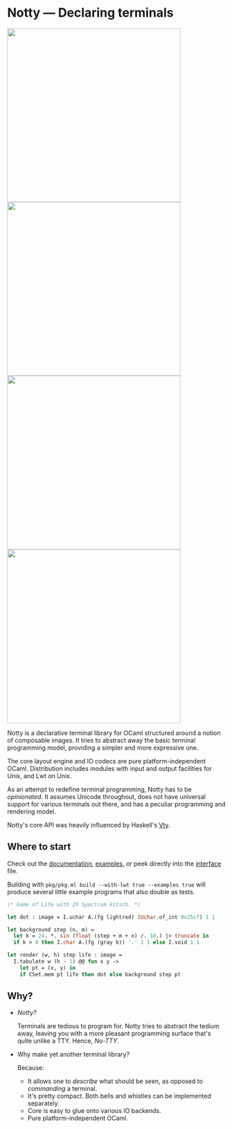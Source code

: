 # Notty — Declaring terminals

<a href="https://asciinema.org/a/ZIXzn2ZmIxK39qoT3eJla5OyO" alt="dumper"><img src="https://asciinema.org/a/ZIXzn2ZmIxK39qoT3eJla5OyO.png" width="400"/></a>
<a href="https://asciinema.org/a/TsIhDJv5S00AB2biVmhHRzZ8I" alt="input"><img src="https://asciinema.org/a/TsIhDJv5S00AB2biVmhHRzZ8I.png" width="400"/></a>
<a href="https://asciinema.org/a/z1Pc0Mppg2JFzteZzdeigLwYc" alt="microdots"><img src="https://asciinema.org/a/z1Pc0Mppg2JFzteZzdeigLwYc.png" width="400"/></a>
<a href="https://asciinema.org/a/NgpF9Im8qfUICC39GDDAe9Ede" alt="rain"><img src="https://asciinema.org/a/R94gnHTQhCFJAsWpRfVlZWcUB.png" width="400"/></a>

Notty is a declarative terminal library for OCaml structured around a notion
of composable images. It tries to abstract away the basic terminal programming
model, providing a simpler and more expressive one.

The core layout engine and IO codecs are pure platform-independent OCaml.
Distribution includes modules with input and output facilities for Unix, and Lwt
on Unix.

As an attempt to redefine terminal programming, Notty has to be
_opinionated_. It assumes Unicode throughout, does not have universal support
for various terminals out there, and has a peculiar programming and rendering
model.

Notty's core API was heavily influenced by Haskell's [Vty][vty].

## Where to start

Check out the [documentation], [examples], or peek directly into the [interface]
file.

Building with `pkg/pkg.ml build --with-lwt true --examples true` will produce
several little example programs that also double as tests.

```OCaml
(* Game of Life with ZX Spectrum kitsch. *)

let dot : image = I.uchar A.(fg lightred) (Uchar.of_int 0x25cf) 1 1

let background step (n, m) =
  let k = 24. *. sin (float (step + m + n) /. 10.) |> truncate in
  if k > 0 then I.char A.(fg (gray k)) '.' 1 1 else I.void 1 1

let render (w, h) step life : image =
  I.tabulate w (h - 1) @@ fun x y ->
    let pt = (x, y) in
    if CSet.mem pt life then dot else background step pt
```

[documentation]: https://pqwy.github.io/notty/doc
[examples]: http://pqwy.github.io/notty/doc/Notty.html#examples
[interface]: https://github.com/pqwy/notty/blob/master/src/notty.mli
[vty]: https://hackage.haskell.org/package/vty

## Why?

- _Notty?_
  
  Terminals are tedious to program for. Notty tries to abstract the tedium away,
  leaving you with a more pleasant programming surface that's quite unlike a TTY.
  Hence, _No-TTY_.
- Why make yet another terminal library?
  
  Because:
  * It allows one to *describe* what should be seen, as opposed to *commanding*
    a terminal.
  * It's pretty compact. Both bells and whistles can be implemented separately.
  * Core is easy to glue onto various IO backends.
  * Pure platform-independent OCaml.
